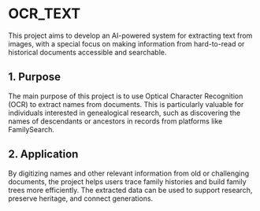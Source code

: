 # OCR_TEXT

This project aims to develop an AI-powered system for extracting text from images, with a special focus on making information from hard-to-read or historical documents accessible and searchable.

## 1. Purpose

The main purpose of this project is to use Optical Character Recognition (OCR) to extract names from documents. This is particularly valuable for individuals interested in genealogical research, such as discovering the names of descendants or ancestors in records from platforms like FamilySearch.

## 2. Application

By digitizing names and other relevant information from old or challenging documents, the project helps users trace family histories and build family trees more efficiently. The extracted data can be used to support research, preserve heritage, and connect generations. 
